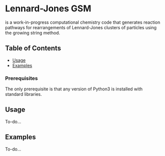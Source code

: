 
# Lennard-Jones GSM

is a work-in-progress computational chemistry code that generates reaction pathways for rearrangements of Lennard-Jones clusters of particles using the growing string method.

## Table of Contents

- [Usage](#usage)
- [Examples](#examples)

### Prerequisites

The only prerequisite is that any version of Python3 is installed with standard libraries.

## Usage

To-do...

## Examples

To-do...

